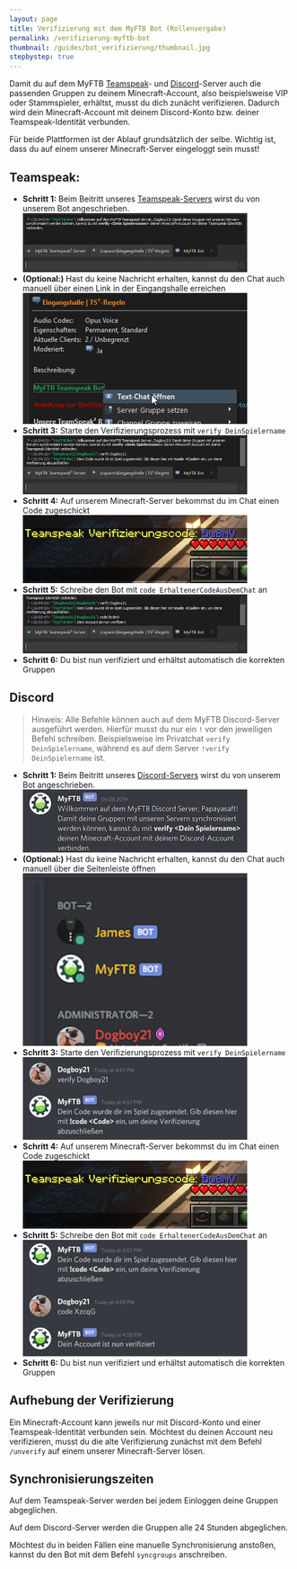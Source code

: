 ```yaml
---
layout: page
title: Verifizierung mit dem MyFTB Bot (Rollenvergabe)
permalink: /verifizierung-myftb-bot
thumbnail: /guides/bot_verifizierung/thumbnail.jpg
stepbystep: true
---
```


Damit du auf dem MyFTB [Teamspeak](https://myftb.de/teamspeak)- und [Discord](https://myftb.de/discord)-Server auch die passenden Gruppen zu deinem Minecraft-Account, 
also beispielsweise VIP oder Stammspieler, erhältst, musst du dich zunächt verifizieren. 
Dadurch wird dein Minecraft-Account mit deinem Discord-Konto bzw. deiner Teamspeak-Identität verbunden.

Für beide Plattformen ist der Ablauf grundsätzlich der selbe. Wichtig ist, dass du auf einem unserer Minecraft-Server eingeloggt sein musst!

## Teamspeak:

- **Schritt 1:** Beim Beitritt unseres [Teamspeak-Servers](https://myftb.de/teamspeak) wirst du von unserem Bot angeschrieben.
![MyFTBLauncher](/guides/bot_verifizierung/teamspeak1.jpg)
- **(Optional:)** Hast du keine Nachricht erhalten, kannst du den Chat auch manuell über einen Link in der Eingangshalle erreichen
![MyFTBLauncher](/guides/bot_verifizierung/teamspeak4.jpg)
- **Schritt 3:** Starte den Verifizierungsprozess mit `verify DeinSpielername`
![MyFTBLauncher](/guides/bot_verifizierung/teamspeak2.jpg)
- **Schritt 4:** Auf unserem Minecraft-Server bekommst du im Chat einen Code zugeschickt
![Logfenster](/guides/bot_verifizierung/ingame.jpg)
- **Schritt 5:** Schreibe den Bot mit `code ErhaltenerCodeAusDemChat` an
![Browserfenster](/guides/bot_verifizierung/teamspeak3.jpg)
- **Schritt 6:** Du bist nun verifiziert und erhältst automatisch die korrekten Gruppen

## Discord

> Hinweis: Alle Befehle können auch auf dem MyFTB Discord-Server ausgeführt werden. Hierfür musst du nur ein `!` vor den jeweiligen Befehl schreiben. Beispielsweise im Privatchat `verify DeinSpielername`, während es auf dem Server `!verify DeinSpielername` ist.

- **Schritt 1:** Beim Beitritt unseres [Discord-Servers](https://myftb.de/discord) wirst du von unserem Bot angeschrieben.
![MyFTBLauncher](/guides/bot_verifizierung/discord4.jpg)
- **(Optional:)** Hast du keine Nachricht erhalten, kannst du den Chat auch manuell über die Seitenleiste öffnen
![MyFTBLauncher](/guides/bot_verifizierung/discord3.jpg)
- **Schritt 3:** Starte den Verifizierungsprozess mit `verify DeinSpielername`
![MyFTBLauncher](/guides/bot_verifizierung/discord1.jpg)
- **Schritt 4:** Auf unserem Minecraft-Server bekommst du im Chat einen Code zugeschickt
![Logfenster](/guides/bot_verifizierung/ingame.jpg)
- **Schritt 5:** Schreibe den Bot mit `code ErhaltenerCodeAusDemChat` an
![Browserfenster](/guides/bot_verifizierung/discord2.jpg)
- **Schritt 6:** Du bist nun verifiziert und erhältst automatisch die korrekten Gruppen

## Aufhebung der Verifizierung

Ein Minecraft-Account kann jeweils nur mit Discord-Konto und einer Teamspeak-Identität verbunden sein. Möchtest du deinen Account neu verifizieren, 
musst du die alte Verifizierung zunächst mit dem Befehl `/unverify` auf einem unserer Minecraft-Server lösen.

## Synchronisierungszeiten

Auf dem Teamspeak-Server werden bei jedem Einloggen deine Gruppen abgeglichen.

Auf dem Discord-Server werden die Gruppen alle 24 Stunden abgeglichen.

Möchtest du in beiden Fällen eine manuelle Synchronisierung anstoßen, kannst du den Bot mit dem Befehl `syncgroups` anschreiben.
